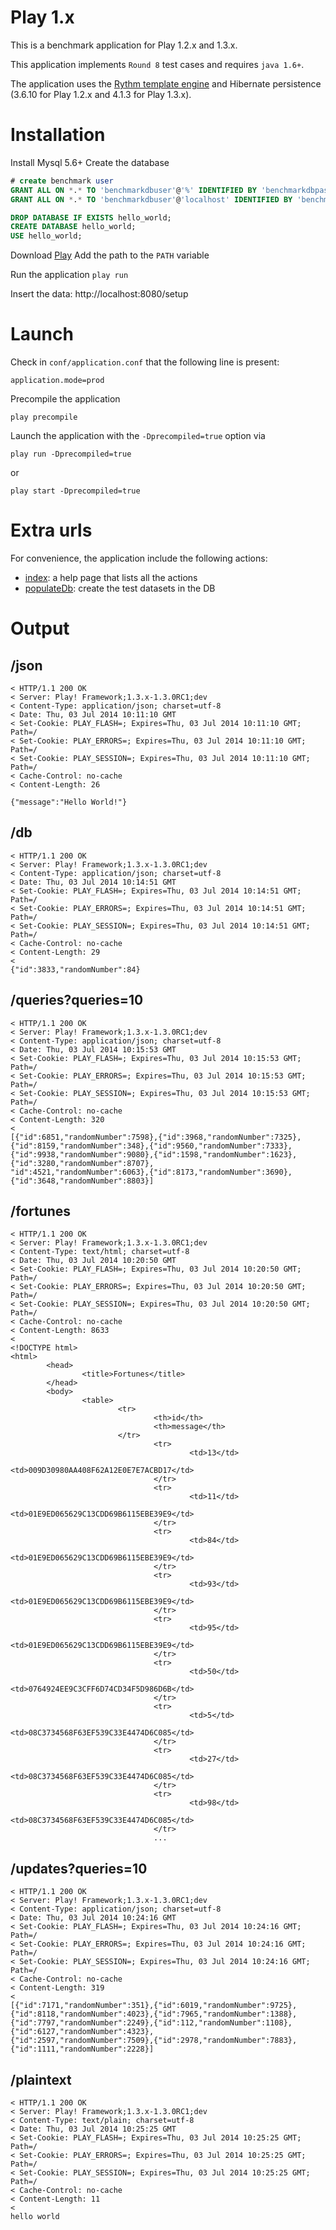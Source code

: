 Play 1.x
========

This is a benchmark application for Play 1.2.x and 1.3.x.

This application implements `Round 8` test cases and requires `java 1.6+`.

The application uses the [Rythm template engine](https://github.com/greenlaw110/play-rythm) and Hibernate persistence (3.6.10 for Play 1.2.x and 4.1.3 for Play 1.3.x).

Installation
============
Install Mysql 5.6+
Create the database 
```sql
# create benchmark user
GRANT ALL ON *.* TO 'benchmarkdbuser'@'%' IDENTIFIED BY 'benchmarkdbpass';
GRANT ALL ON *.* TO 'benchmarkdbuser'@'localhost' IDENTIFIED BY 'benchmarkdbpass';

DROP DATABASE IF EXISTS hello_world;
CREATE DATABASE hello_world;
USE hello_world;
```

Download [Play](http://www.playframework.com/download)
Add the path to the `PATH` variable

Run the application
`play run`

Insert the data: http://localhost:8080/setup

Launch
======

Check in `conf/application.conf` that the following line is present: 
```
application.mode=prod
```
Precompile the application 
```
play precompile
```
Launch the application with the `-Dprecompiled=true` option via 
```
play run -Dprecompiled=true
```
or 
```
play start -Dprecompiled=true
```

Extra urls
==========

For convenience, the application include the following actions: 
  - [index](): a help page that lists all the actions
  - [populateDb](): create the test datasets in the DB

Output
======

/json
-----
```
< HTTP/1.1 200 OK
< Server: Play! Framework;1.3.x-1.3.0RC1;dev
< Content-Type: application/json; charset=utf-8
< Date: Thu, 03 Jul 2014 10:11:10 GMT
< Set-Cookie: PLAY_FLASH=; Expires=Thu, 03 Jul 2014 10:11:10 GMT; Path=/
< Set-Cookie: PLAY_ERRORS=; Expires=Thu, 03 Jul 2014 10:11:10 GMT; Path=/
< Set-Cookie: PLAY_SESSION=; Expires=Thu, 03 Jul 2014 10:11:10 GMT; Path=/
< Cache-Control: no-cache
< Content-Length: 26

{"message":"Hello World!"}
```

/db
---
```
< HTTP/1.1 200 OK
< Server: Play! Framework;1.3.x-1.3.0RC1;dev
< Content-Type: application/json; charset=utf-8
< Date: Thu, 03 Jul 2014 10:14:51 GMT
< Set-Cookie: PLAY_FLASH=; Expires=Thu, 03 Jul 2014 10:14:51 GMT; Path=/
< Set-Cookie: PLAY_ERRORS=; Expires=Thu, 03 Jul 2014 10:14:51 GMT; Path=/
< Set-Cookie: PLAY_SESSION=; Expires=Thu, 03 Jul 2014 10:14:51 GMT; Path=/
< Cache-Control: no-cache
< Content-Length: 29
<
{"id":3833,"randomNumber":84}
```

/queries?queries=10
-------------------
```
< HTTP/1.1 200 OK
< Server: Play! Framework;1.3.x-1.3.0RC1;dev
< Content-Type: application/json; charset=utf-8
< Date: Thu, 03 Jul 2014 10:15:53 GMT
< Set-Cookie: PLAY_FLASH=; Expires=Thu, 03 Jul 2014 10:15:53 GMT; Path=/
< Set-Cookie: PLAY_ERRORS=; Expires=Thu, 03 Jul 2014 10:15:53 GMT; Path=/
< Set-Cookie: PLAY_SESSION=; Expires=Thu, 03 Jul 2014 10:15:53 GMT; Path=/
< Cache-Control: no-cache
< Content-Length: 320
<
[{"id":6851,"randomNumber":7598},{"id":3968,"randomNumber":7325},
{"id":8159,"randomNumber":348},{"id":9560,"randomNumber":7333},
{"id":9938,"randomNumber":9080},{"id":1598,"randomNumber":1623},{"id":3280,"randomNumber":8707},
"id":4521,"randomNumber":6063},{"id":8173,"randomNumber":3690},{"id":3648,"randomNumber":8803}]
```

/fortunes
---------
```
< HTTP/1.1 200 OK
< Server: Play! Framework;1.3.x-1.3.0RC1;dev
< Content-Type: text/html; charset=utf-8
< Date: Thu, 03 Jul 2014 10:20:50 GMT
< Set-Cookie: PLAY_FLASH=; Expires=Thu, 03 Jul 2014 10:20:50 GMT; Path=/
< Set-Cookie: PLAY_ERRORS=; Expires=Thu, 03 Jul 2014 10:20:50 GMT; Path=/
< Set-Cookie: PLAY_SESSION=; Expires=Thu, 03 Jul 2014 10:20:50 GMT; Path=/
< Cache-Control: no-cache
< Content-Length: 8633
<
<!DOCTYPE html>
<html>
        <head>
                <title>Fortunes</title>
        </head>
        <body>
                <table>
                        <tr>
                                <th>id</th>
                                <th>message</th>
                        </tr>
                                <tr>
                                        <td>13</td>
                                        <td>009D30980AA408F62A12E0E7E7ACBD17</td>
                                </tr>
                                <tr>
                                        <td>11</td>
                                        <td>01E9ED065629C13CDD69B6115EBE39E9</td>
                                </tr>
                                <tr>
                                        <td>84</td>
                                        <td>01E9ED065629C13CDD69B6115EBE39E9</td>
                                </tr>
                                <tr>
                                        <td>93</td>
                                        <td>01E9ED065629C13CDD69B6115EBE39E9</td>
                                </tr>
                                <tr>
                                        <td>95</td>
                                        <td>01E9ED065629C13CDD69B6115EBE39E9</td>
                                </tr>
                                <tr>
                                        <td>50</td>
                                        <td>0764924EE9C3CFF6D74CD34F5D986D6B</td>
                                </tr>
                                <tr>
                                        <td>5</td>
                                        <td>08C3734568F63EF539C33E4474D6C085</td>
                                </tr>
                                <tr>
                                        <td>27</td>
                                        <td>08C3734568F63EF539C33E4474D6C085</td>
                                </tr>
                                <tr>
                                        <td>98</td>
                                        <td>08C3734568F63EF539C33E4474D6C085</td>
                                </tr>
								...
```

/updates?queries=10
-------------------
```
< HTTP/1.1 200 OK
< Server: Play! Framework;1.3.x-1.3.0RC1;dev
< Content-Type: application/json; charset=utf-8
< Date: Thu, 03 Jul 2014 10:24:16 GMT
< Set-Cookie: PLAY_FLASH=; Expires=Thu, 03 Jul 2014 10:24:16 GMT; Path=/
< Set-Cookie: PLAY_ERRORS=; Expires=Thu, 03 Jul 2014 10:24:16 GMT; Path=/
< Set-Cookie: PLAY_SESSION=; Expires=Thu, 03 Jul 2014 10:24:16 GMT; Path=/
< Cache-Control: no-cache
< Content-Length: 319
<
[{"id":7171,"randomNumber":351},{"id":6019,"randomNumber":9725},
{"id":8118,"randomNumber":4023},{"id":7965,"randomNumber":1388},
{"id":7797,"randomNumber":2249},{"id":112,"randomNumber":1108},{"id":6127,"randomNumber":4323},
{"id":2597,"randomNumber":7509},{"id":2978,"randomNumber":7883},{"id":1111,"randomNumber":2228}]

```
/plaintext
----------
```
< HTTP/1.1 200 OK
< Server: Play! Framework;1.3.x-1.3.0RC1;dev
< Content-Type: text/plain; charset=utf-8
< Date: Thu, 03 Jul 2014 10:25:25 GMT
< Set-Cookie: PLAY_FLASH=; Expires=Thu, 03 Jul 2014 10:25:25 GMT; Path=/
< Set-Cookie: PLAY_ERRORS=; Expires=Thu, 03 Jul 2014 10:25:25 GMT; Path=/
< Set-Cookie: PLAY_SESSION=; Expires=Thu, 03 Jul 2014 10:25:25 GMT; Path=/
< Cache-Control: no-cache
< Content-Length: 11
<
hello world
```
